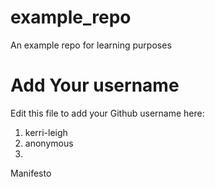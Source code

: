 # example_repo
An example repo for learning purposes
# Add Your username
Edit this file to add your Github username here:
1. kerri-leigh
2. anonymous
3. 

Manifesto